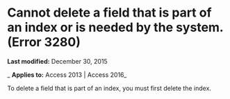 
# Cannot delete a field that is part of an index or is needed by the system. (Error 3280)

 **Last modified:** December 30, 2015

 _ **Applies to:** Access 2013 | Access 2016_

To delete a field that is part of an index, you must first delete the index.

